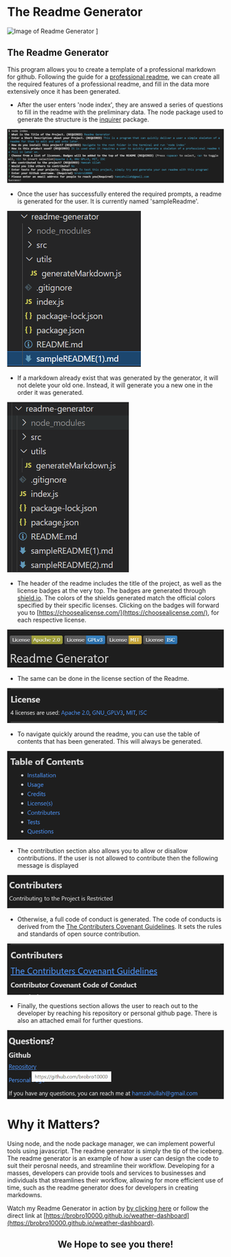 # The Readme Generator

![Image of Readme Generator
](src/images/readmeGeneratorSS.PNG
"Weather Dashboard Homepage")
]

## **The Readme Generator**
This program allows you to create a template of a professional markdown for github. Following the guide for a [professional readme](https://github.com/coding-boot-camp/potential-enigma/blob/main/readme-guide.md), we can create all the required features of a professional readme, and fill in the data more extensively once it has been generated. 


- After the user enters 'node index', they are answed a series of questions to fill in the readme with the preliminary data. The node package used to generate the structure is the [inquirer](https://www.npmjs.com/package/inquirer) package.

![NodePrompts](src/images/promptsSS.PNG)


- Once the user has successfully entered the required prompts, a readme is generated for the user. It is currently named 'sampleReadme'.

![sampleReadme](src/images/sampleReadmeSS.PNG)


- If a markdown already exist that was generated by the generator, it will not delete your old one. Instead, it will generate you a new one in the order it was generated. 

![sampleReadme2](src/images/sampleReadme2SS.PNG)


- The header of the readme includes the title of the project, as well as the license badges at the very top. The badges are generated through [shield.io](https://shields.io/). The colors of the shields generated match the official colors specified by their specific licenses. Clicking on the badges will forward you to [https://choosealicense.com/](https://choosealicense.com/), for each respective license. 

![Header](src/images/headerSS.PNG)


- The same can be done in the license section of the Readme.

![License](src/images/licenseSS.PNG)


- To navigate quickly around the readme, you can use the table of contents that has been generated. This will always be generated. 

![TOC](src/images/tocSS.PNG)


- The contribution section also allows you to allow or disallow contributions. If the user is not allowed to contribute then the following message is displayed 

![Contributers](src/images/contributers1SS.PNG)


- Otherwise, a full code of conduct is generated. The code of conducts is derived from the [The Contributers Covenant Guidelines](https://www.contributor-covenant.org/). It sets the rules and standards of open source contribution. 

![Contributers2](src/images/contributers2SS.PNG)


- Finally, the questions section allows the user to reach out to the developer by reaching his repository or personal github page. There is also an attached email for further questions. 

![Questions](src/images/questionsSS.PNG)




# Why it Matters?
Using node, and the node package manager, we can implement powerful tools using javascript. The readme generator is simply the tip of the iceberg. The readme generator is an example of how a user can design the code to suit their perosnal needs, and streamline their workflow. Developing for a masses, developers can provide tools and services to businesses and individuals that streamlines their workflow, allowing for more efficient use of time, such as the readme generator does for developers in creating markdowns.

Watch my Readme Generator in action by [by clicking here](https://brobro10000.github.io/weather-dashboard) or follow the direct link at [https://brobro10000.github.io/weather-dashboard](https://brobro10000.github.io/weather-dashboard). 

## <center>We Hope to see you there!</center> ##
